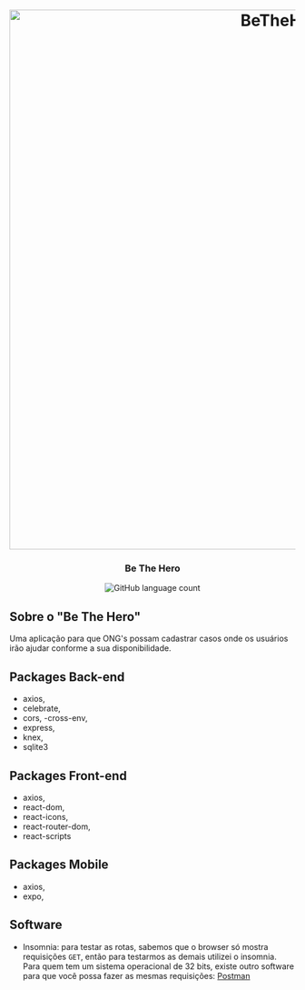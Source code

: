 <h1 align="center">
	<img alt="BeTheHero" src="https://user-images.githubusercontent.com/47324432/77862830-6d6c6280-71f4-11ea-9df3-f274b10152c7.png" width="950px" />
</h1>

<h3 align="center">
		Be The Hero
</h3>

<p align="center">
  <img alt="GitHub language count" src="https://img.shields.io/badge/languages-1-red">
</p>

## Sobre o "Be The Hero"

Uma aplicação para que ONG's possam cadastrar casos onde os usuários irão ajudar conforme a sua disponibilidade.

## Packages Back-end
   - axios,
   - celebrate,
   - cors,
   -cross-env,
   - express,
   - knex,
   - sqlite3
   
## Packages Front-end
   - axios,
   - react-dom,
   - react-icons,
   - react-router-dom,
   - react-scripts
   
## Packages Mobile
   - axios,
   - expo,

## Software

- Insomnia: para testar as rotas, sabemos que o browser só mostra requisições `GET`, então para testarmos as demais utilizei o insomnia. Para quem tem um sistema operacional de 32 bits, existe outro software para que você possa fazer as mesmas requisições: [Postman](https://www.getpostman.com/)

